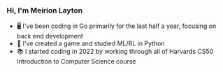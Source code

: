 ### Hi, I'm Meirion Layton

- 🖥️ I've been coding in Go primarily for the last half a year, focusing on back end development
- 🐍 I've created a game and studied ML/RL in Python
- 📚 I started coding in 2022 by working through all of Harvards CS50 Introduction to Computer Science course
